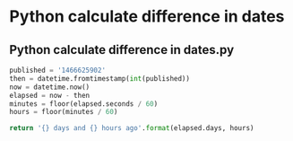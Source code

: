 # Python calculate difference in dates

## Python calculate difference in dates.py

```python
published = '1466625902'
then = datetime.fromtimestamp(int(published))
now = datetime.now()
elapsed = now - then
minutes = floor(elapsed.seconds / 60)
hours = floor(minutes / 60)

return '{} days and {} hours ago'.format(elapsed.days, hours)
```

